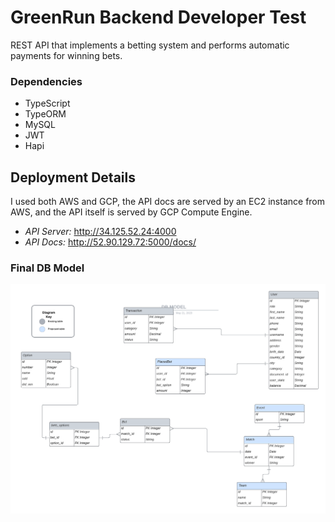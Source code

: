 # GreenRun Backend Developer Test

REST API that implements a betting system and performs automatic payments for winning bets.

### Dependencies

- TypeScript
- TypeORM
- MySQL
- JWT
- Hapi

## Deployment Details

I used both AWS and GCP, the API docs are served by an EC2 instance from AWS, and the API itself is
served by GCP Compute Engine.

- _API Server:_ http://34.125.52.24:4000
- _API Docs:_ http://52.90.129.72:5000/docs/

### Final DB Model

<img src="./readme_media/DB_MODEL3.png" alt="Db Model" title="database">
